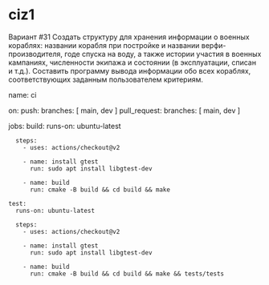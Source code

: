 # ciz1
Вариант #31
Создать структуру для хранения информации о военных кораблях: названии корабля при постройке и названии верфи-производителя, годе спуска на воду, а также истории участия в военных кампаниях, численности экипажа и состоянии (в эксплуатации, списан и т.д.). Составить программу вывода информации обо всех кораблях, соответствующих заданным пользователем критериям.

name: ci

on:
  push:
    branches: [ main, dev ]
  pull_request:
      branches: [ main, dev ]

jobs:
    build:
      runs-on: ubuntu-latest

      steps:
        - uses: actions/checkout@v2

        - name: install gtest
          run: sudo apt install libgtest-dev

        - name: build
          run: cmake -B build && cd build && make
    
    test:
      runs-on: ubuntu-latest

      steps:
        - uses: actions/checkout@v2

        - name: install gtest
          run: sudo apt install libgtest-dev

        - name: build
          run: cmake -B build && cd build && make && tests/tests

